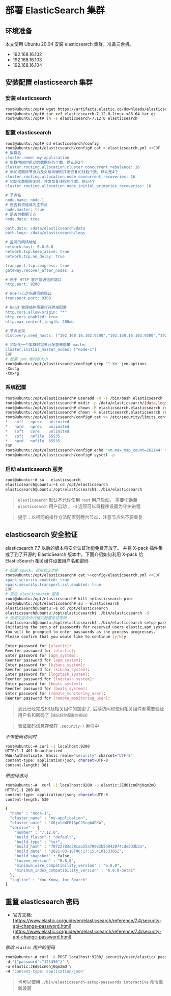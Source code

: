 # 部署 ElasticSearch 集群


## 环境准备

本文使用 Ubuntu 20.04 安装 elasticsearch 集群，准备三台机。

- 192.168.16.102
- 192.168.16.103
- 192.168.16.104

## 安装配置 elasticsearch 集群

### 安装 elasticsearch

```bash
root@ubuntu:/opt# wget https://artifacts.elastic.co/downloads/elasticsearch/elasticsearch-7.12.0-linux-x86_64.tar.gz
root@ubuntu:/opt# tar xzf elasticsearch-7.12.0-linux-x86_64.tar.gz
root@ubuntu:/opt# ln -s elasticsearch-7.12.0 elasticsearch
```

### 配置 elasticsearch

```bash
root@ubuntu:/opt# cd elasticsearch/config
root@ubuntu:/opt/elasticsearch/config# cat > elasticsearch.yml <<EOF
# 集群名
cluster.name: my-application
# 集群内同时启动的数据任务个数，默认是2个
cluster.routing.allocation.cluster_concurrent_rebalance: 16
# 添加或删除节点为及负载均衡时并发恢复的线程个数，默认是4个
cluster.routing.allocation.node_concurrent_recoveries: 16
# 初始化数据恢复时，并发恢复线程的个数，默认4个
cluster.routing.allocation.node_initial_primaries_recoveries: 16

# 节点名
node.name: node-1
# 是否有资格成为主节点
node.master: true
# 是否为数据节点
node.data: true

path.data: /data/elasticsearch/data
path.logs: /data/elasticsearch/logs

# 监听的网络地址
network.host: 0.0.0.0
network.tcp.keep_alive: true
network.tcp.no_delay: true

transport.tcp.compress: true
gateway.recover_after_nodes: 2

# 用于 HTTP 客户端通信的端口
http.port: 9200

# 用于节点之间通信的端口
transport.port: 9300

# head 管理插件需要打开跨域配置
http.cors.allow-origin: "*"
http.cors.enabled: true
http.max_content_length: 200mb

# 节点发现
discovery.seed_hosts: ["192.168.16.102:9300","192.168.16.103:9300","192.168.16.104:9300"]

# 初始化一个集群时需要此配置来选举 master
cluster.initial_master_nodes: ["node-1"]
EOF
# 配置 jvm 堆内存大小
root@ubuntu:/opt/elasticsearch/config# grep '^-Xm' jvm.options
-Xms4g
-Xmx4g
```

### 系统配置

```bash
root@ubuntu:/opt/elasticsearch# useradd -m -s /bin/bash elasticsearch
root@ubuntu:/opt/elasticsearch# mkdir -p /data/elasticsearch/{data,logs}
root@ubuntu:/opt/elasticsearch# chown -R elasticsearch.elasticsearch /data/elasticsearch
root@ubuntu:/opt/elasticsearch# chown -R elasticsearch.elasticsearch /opt/elasticsearch-7.12.0
root@ubuntu:/opt/elasticsearch/config# cat >> /etc/security/limits.conf <<EOF
*   soft   nproc   unlimited
*   hard   nproc   unlimited
*   soft   core    unlimited
*   soft   nofile  65535
*   hard   nofile  65535
EOF
root@ubuntu:/opt/elasticsearch/config# echo 'vm.max_map_count=262144' >> /etc/sysctl.conf
root@ubuntu:/opt/elasticsearch/config# sysctl -p
```

### 启动 elasticsearch 服务

```bash
root@ubuntu:~# su - elasticsearch
elasticsearch@ubuntu:~$ cd /opt/elasticsearch
elasticsearch@ubuntu:/opt/elasticsearch$ ./bin/elasticsearch
```

> `elasticsearch` 默认不允许使用 `root` 用户启动， 需要切换至 `elasticsearch` 用户启动； `-d` 选项可以将程序设置为守护进程

> 提示：以相同的操作方法配置另两台节点，注意节点名不要重复

## elasticsearch 安全验证

elasticsearch 7.7 以后的版本将安全认证功能免费开放了。 并将 X-pack 插件集成了到了开源的 ElasticSearch 版本中。下面介绍如何利用 X-pack 给 ElasticSearch 相关组件设置用户名和密码

```bash
# 配置 xpack, 启用验证功能
root@ubuntu:/opt/elasticsearch# cat >>config/elasticsearch.yml <<EOF
xpack.security.enabled: true
xpack.security.transport.ssl.enabled: true
EOF
# 重启 elasticsearch 服务
root@ubuntu:/opt/elasticsearch# kill <elasticsearch-pid>
root@ubuntu:/opt/elasticsearch# su - elasticsearch
elasticsearch@ubuntu:~$ cd /opt/elasticsearch
elasticsearch@ubuntu:/opt/elasticsearch$ ./bin/elasticsearch -d
# 使用交互命令行模式配置验证密码
elasticsearch@ubuntu:/opt/elasticsearch$ ./bin/elasticsearch-setup-passwords interactive
Initiating the setup of passwords for reserved users elastic,apm_system,kibana,kibana_system,logstash_system,beats_system,remote_monitoring_user.
You will be prompted to enter passwords as the process progresses.
Please confirm that you would like to continue [y/N]y

Enter password for [elastic]:
Reenter password for [elastic]:
Enter password for [apm_system]:
Reenter password for [apm_system]:
Enter password for [kibana_system]:
Reenter password for [kibana_system]:
Enter password for [logstash_system]:
Reenter password for [logstash_system]:
Enter password for [beats_system]:
Reenter password for [beats_system]:
Enter password for [remote_monitoring_user]:
Reenter password for [remote_monitoring_user]:
```

> 到此已经完成ES及相关组件的加密了, 后续访问和使用相关组件都需要验证用户名和密码了 (`请记好你配置的密码`)

> 验证密码信息存储在 `.security-7` 索引中

*不带密码访问时*

```bash
root@ubuntu:~# curl -I localhost:9200
HTTP/1.1 401 Unauthorized
WWW-Authenticate: Basic realm="security" charset="UTF-8"
content-type: application/json; charset=UTF-8
content-length: 381
```

*带密码访问*

```bash
root@ubuntu:~#  curl -i localhost:9200 -u elastic:JEd01cn6hj0qm2mO
HTTP/1.1 200 OK
content-type: application/json; charset=UTF-8
content-length: 530

{
  "name" : "node-1",
  "cluster_name" : "my-application",
  "cluster_uuid" : "G6jxloWFR1SpCJ5cqb4EKA",
  "version" : {
    "number" : "7.12.0",
    "build_flavor" : "default",
    "build_type" : "tar",
    "build_hash" : "78722783c38caa25a70982b5b042074cde5d3b3a",
    "build_date" : "2021-03-18T06:17:15.410153305Z",
    "build_snapshot" : false,
    "lucene_version" : "8.8.0",
    "minimum_wire_compatibility_version" : "6.8.0",
    "minimum_index_compatibility_version" : "6.0.0-beta1"
  },
  "tagline" : "You Know, for Search"
}
```

## 重置 elasticsearch 密码

- 官方文档: [https://www.elastic.co/guide/en/elasticsearch/reference/7.4/security-api-change-password.html](https://www.elastic.co/guide/en/elasticsearch/reference/7.4/security-api-change-password.html)

*修改 `elastic` 用户的密码*

```bash
root@ubuntu:~# curl -X POST localhost:9200/_security/user/elastic/_password \
-d '{"password":"123456"}' \
-u elastic:JEd01cn6hj0qm2mO \
-H 'content-type: application/json'
```

> 也可以使用 `./bin/elasticsearch-setup-passwords interactive` 命令重新设置
